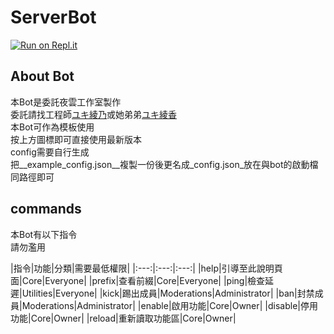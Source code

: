 # ServerBot

[![Run on Repl.it](https://repl.it/badge/github/YeYunStudio/ServerBot)](https://repl.it/github/YeYunStudio/ServerBot)

## About Bot

本Bot是委託夜雲工作室製作<br>
委託請找工程師[ユキ綾乃](mailto:sijing10949@gmail.com)或她弟弟[ユキ綾香](mailto:james48118510@gmail.com)<br>
本Bot可作為模板使用<br>
按上方圖標即可直接使用最新版本<br>
config需要自行生成<br>
把__example_config.json__複製一份後更名成_config.json_放在與bot的啟動檔同路徑即可<br>

## commands

本Bot有以下指令<br>
請勿濫用<br>

|指令|功能|分類|需要最低權限|
|:---:|:---:|:---:|
|help|引導至此說明頁面|Core|Everyone|
|prefix|查看前綴|Core|Everyone|
|ping|檢查延遲|Utilities|Everyone|
|kick|踢出成員|Moderations|Administrator|
|ban|封禁成員|Moderations|Administrator|
|enable|啟用功能|Core|Owner|
|disable|停用功能|Core|Owner|
|reload|重新讀取功能區|Core|Owner|
